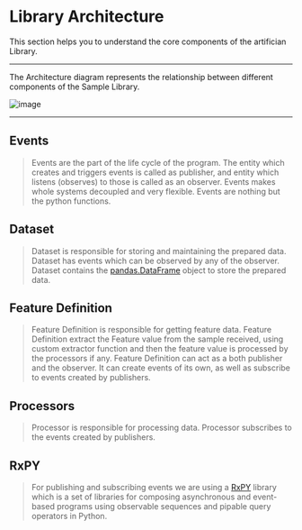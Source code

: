 # Library Architecture

This section helps you to understand the core components of the artifician Library.


---

The Architecture diagram represents the relationship between different components of the Sample Library.



![image](../../_static/artifician_library.png)


---

## Events

> Events are the part of the life cycle of the program. The entity which creates and
> triggers events is called as publisher, and entity which listens (observes) to those is
> called as an observer. Events makes whole systems decoupled and very flexible.
> Events are nothing but the python functions.

## Dataset

> Dataset is responsible for storing and maintaining the prepared data.
> Dataset has events which can be observed by any of the observer.
> Dataset contains the [pandas.DataFrame](https://pandas.pydata.org/) object to store the
> prepared data.

## Feature Definition

> Feature Definition is responsible for getting feature data.
> Feature Definition extract the Feature value from the sample received, using custom
> extractor function and then the feature value is processed by the processors if any.
> Feature Definition can act as a both publisher and the observer.
> It can create events of its own, as well as subscribe to events created by publishers.

## Processors

> Processor is responsible for processing data. Processor subscribes to the events created by publishers.

## RxPY

> For publishing and subscribing events we are using a [RxPY](https://rxpy.readthedocs.io/en/latest/)  library
> which is a set of libraries for composing asynchronous and event-based programs using observable sequences
> and pipable query operators in Python.
